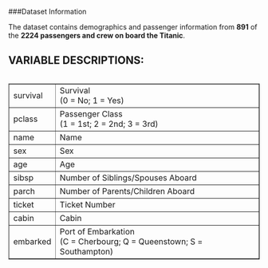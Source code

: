 ###Dataset Information

The dataset contains demographics and passenger information from **891** of the **2224 passengers and crew on board the Titanic**. 

## VARIABLE DESCRIPTIONS:

<table  align="left" border="none">
<tr><td>survival</td><td>Survival<br/>(0 = No; 1 = Yes)</td></tr>
<tr><td>pclass</td><td>Passenger Class<br/>(1 = 1st; 2 = 2nd; 3 = 3rd)</td></tr>
<tr><td>name</td><td>Name</td></tr>
<tr><td>sex</td><td>Sex</td></tr>
<tr><td>age</td><td>Age</td></tr>
<tr><td>sibsp</td><td>Number of Siblings/Spouses Aboard</td></tr>
<tr><td>parch</td><td>Number of Parents/Children Aboard</td></tr>
<tr><td>ticket</td><td>Ticket Number</td></tr>
<tr><td>cabin</td><td>Cabin</td></tr>
<tr><td>embarked</td><td>Port of Embarkation<br/>(C = Cherbourg; Q = Queenstown; S = Southampton)</td></tr>
</table>
